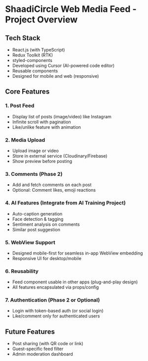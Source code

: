 # ShaadiCircle Web Media Feed - Project Overview

## Tech Stack

- React.js (with TypeScript)
- Redux Toolkit (RTK)
- styled-components
- Developed using Cursor (AI-powered code editor)
- Reusable components
- Designed for mobile and web (responsive)

## Core Features

### 1. Post Feed

- Display list of posts (image/video) like Instagram
- Infinite scroll with pagination
- Like/unlike feature with animation

### 2. Media Upload

- Upload image or video
- Store in external service (Cloudinary/Firebase)
- Show preview before posting

### 3. Comments (Phase 2)

- Add and fetch comments on each post
- Optional: Comment likes, emoji reactions

### 4. AI Features (Integrate from AI Training Project)

- Auto-caption generation
- Face detection & tagging
- Sentiment analysis on comments
- Similar post suggestion

### 5. WebView Support

- Designed mobile-first for seamless in-app WebView embedding
- Responsive UI for desktop/mobile

### 6. Reusability

- Feed component usable in other apps (plug-and-play design)
- All features encapsulated via props/config

### 7. Authentication (Phase 2 or Optional)

- Login with token-based auth (or social login)
- Like/comment only for authenticated users

## Future Features

- Post sharing (with QR code or link)
- Guest-specific feed filter
- Admin moderation dashboard

